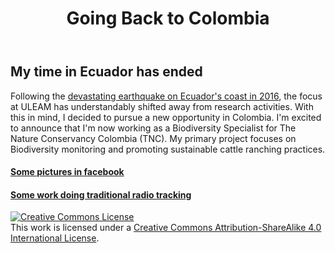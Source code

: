 ﻿---
title: "Going Back to Colombia"
show_date: true
toc: true
category: 
  - English
tags: 
  - Colombia
  - Biodiversity
  - TNC
  - ciencia
header:
  teaser: /images/Diego_Lizcano_Radiotracking.jpg
  overlay_image: "/images/texture-feature-05.jpg"
  caption: "[Coca leaves, Colombia. Diego J. Lizcano](https://www.instagram.com/walking_tapir/)"
comments: true
share: true
last_modified_at: 2017-02-22T01:24:36-0400
---

## My time in Ecuador has ended

Following the [devastating earthquake on Ecuador's coast in 2016](https://en.wikipedia.org/wiki/2016_Ecuador_earthquake), the focus at ULEAM has understandably shifted away from research activities. With this in mind, I decided to pursue a new opportunity in Colombia. I'm excited to announce that I'm now working as a Biodiversity Specialist for The Nature Conservancy Colombia (TNC). My primary project focuses on Biodiversity monitoring and promoting sustainable cattle ranching practices.

#### [Some pictures in facebook](https://www.facebook.com/media/set/?set=a.10155724873992501&type=3)

#### [Some work doing traditional radio tracking](https://bird-monitoring.netlify.app/)


<p>
<p></p>
</p>

<a rel="license" href="http://creativecommons.org/licenses/by-sa/4.0/"><img alt="Creative Commons License" style="border-width:0" src="http://i.creativecommons.org/l/by-sa/4.0/88x31.png" /></a><br />This work is licensed under a <a rel="license" href="http://creativecommons.org/licenses/by-sa/4.0/">Creative Commons Attribution-ShareAlike 4.0 International License</a>.




